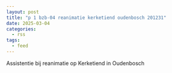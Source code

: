```yaml
---
layout: post
title: "p 1 bzb-04 reanimatie kerketiend oudenbosch 201231"
date: 2025-03-04
categories: 
  - rss
tags: 
  - feed
---
```


Assistentie bij reanimatie op Kerketiend in Oudenbosch
